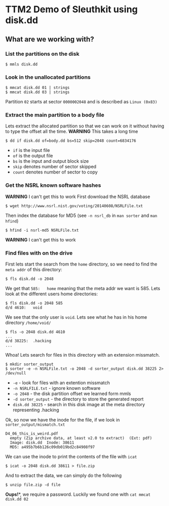 # TTM2 Demo of Sleuthkit using disk.dd

## What are we working with?

### List the partitions on the disk

	$ mmls disk.dd

### Look in the unallocated partitions

	$ mmcat disk.dd 01 | strings
	$ mmcat disk.dd 03 | strings

Partition `02` starts at sector `0000002048` and is described as `Linux (0x83)`

### Extract the main partition to a body file
Lets extract the allocated partition so that we can work on it without having to type the offset all the time. 
**WARNING** This takes a long time

	$ dd if disk.dd of=body.dd bs=512 skip=2048 count=6834176

- `if` is the input file
- `of` is the output file
- `bs` is the input and output block size 
- `skip` denotes number of sector skipped
- `count` denotes number of sector to copy

### Get the NSRL known software hashes

**WARNING** I can't get this to work
First download the NSRL database

	$ wget http://www.nsrl.nist.gov/voting/20140608/NSRLFile.txt

Then index the database for MD5 (see `-n nsrl_db` in `man sorter` and `man hfind`)

	$ hfind -i nsrl-md5 NSRLFile.txt 


**WARNING** I can't get this to work

### Find files with on the drive
First lets start the search from the `home` directory, so we need to find the `meta addr` of this directory:

	$ fls disk.dd -o 2048

We get that `585:	home` meaning that the meta addr we want is 585. Lets look at the different users home directories:

	$ fls disk.dd -o 2048 585
	d/d 4610:	void

We see that the only user is `void`. Lets see what he has in his home directory `/home/void/`

	$ fls -o 2048 disk.dd 4610
	...
	d/d 38225:	.hacking
	...


Whoa! Lets search for files in this directory with an extension missmatch.

	$ mkdir sorter_output
	$ sorter -e -n NSRLFile.txt -o 2048 -d sorter_output disk.dd 38225 2> /dev/null

- `-e` - look for files with an extention missmatch
- `-n NSRLFILE.txt` - ignore known software
- `-o 2048` - the disk partition offset we learned form mmls
- `-d sorter_output` - the directory to store the generated report
- `disk.dd 38225` - search in this disk image at the meta directory representing .hacking

Ok, so now we have the inode for the file, if we look in `sorter_output/mismatch.txt`

	D4_06_this_is_weird.pdf
 	  empty (Zip archive data, at least v2.0 to extract)  (Ext: pdf)
	  Image: disk.dd  Inode: 38611
	  MD5: a495b7b6b126c09db019bd2c84908f97

We can use the inode to print the contents of the file with `icat`

	$ icat -o 2048 disk.dd 38611 > file.zip

And to extract the data, we can simply do the following

	$ unzip file.zip -d file

**Oups!***, we require a password. Luckily we found one with `cat mmcat disk.dd 02`
